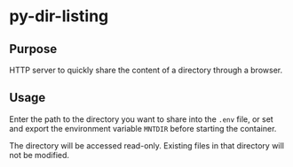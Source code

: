 # py-dir-listing

## Purpose
HTTP server to quickly share the content of a directory through a browser.

## Usage
Enter the path to the directory you want to share into the ``.env`` file, or set and
export the environment variable ``MNTDIR`` before starting the container.

The directory will be accessed read-only. Existing files in that directory will not
be modified.
